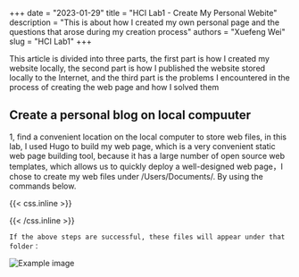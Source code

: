 +++ 
date = "2023-01-29"
title = "HCI Lab1 - Create My Personal Webite"
description = "This is about how I created my own personal page and the questions that arose during my creation process"
authors = "Xuefeng Wei"
slug = "HCI Lab1"
+++

This article is divided into three parts, the first part is how I created my website locally, the second part is how I published the website stored locally to the Internet, and the third part is the problems I encountered in the process of creating the web page and how I solved them
<!--more-->

## Create a personal blog on local compuuter
1, find a convenient location on the local computer to store web files, in this lab, I used Hugo to build my web page, which is a very convenient static web page building tool, because it has a large number of open source web templates, which allows us to quickly deploy a well-designed web page，I chose to create my web files under /Users/Documents/. By using the commands below.

{{< css.inline >}}
<style>
cd /User/Documents/
hugo new site myblog
git init
git submodule add https://github.com/luizdepra/hugo-coder themes/hugo-coder
cp themes/hugo-codr/exampleSite/* -rf ~/User/Documents/myblog/
</style>
{{< /css.inline >}}

    If the above steps are successful, these files will appear under that folder：
![Example image](/static/HCI1-1.png)
